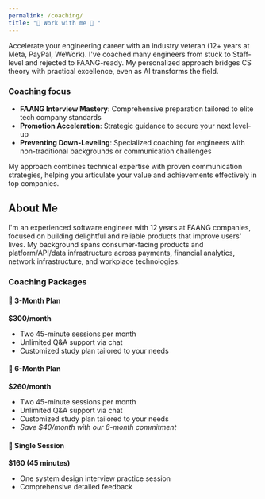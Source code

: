 ```yaml
---
permalink: /coaching/
title: "🚀 Work with me 🚀 "
---
```


Accelerate your engineering career with an industry veteran (12+ years at Meta, PayPal, WeWork). I've coached many engineers from stuck to Staff-level and rejected to FAANG-ready. My personalized approach bridges CS theory with practical excellence, even as AI transforms the field.

<!-- Cal floating-popup embed code begins -->
<script type="text/javascript">
  (function (C, A, L) { let p = function (a, ar) { a.q.push(ar); }; let d = C.document; C.Cal = C.Cal || function () { let cal = C.Cal; let ar = arguments; if (!cal.loaded) { cal.ns = {}; cal.q = cal.q || []; d.head.appendChild(d.createElement("script")).src = A; cal.loaded = true; } if (ar[0] === L) { const api = function () { p(api, arguments); }; const namespace = ar[1]; api.q = api.q || []; if(typeof namespace === "string"){cal.ns[namespace] = cal.ns[namespace] || api;p(cal.ns[namespace], ar);p(cal, ["initNamespace", namespace]);} else p(cal, ar); return;} p(cal, ar); }; })(window, "https://app.cal.com/embed/embed.js", "init");
Cal("init", "30min", {origin:"https://cal.com"});

  Cal.ns["30min"]("floatingButton", {"calLink":"avidas/30min","config":{"layout":"column_view"},"buttonText":"Book free consultation 🚀","hideButtonIcon":false,"buttonColor":"#4c974c"}); 
  Cal.ns["30min"]("ui", {"hideEventTypeDetails":false,"layout":"column_view"});
  </script>
  <!-- Cal floating-popup embed code ends -->

### Coaching focus
- **FAANG Interview Mastery**: Comprehensive preparation tailored to elite tech company standards
- **Promotion Acceleration**: Strategic guidance to secure your next level-up
- **Preventing Down-Leveling**: Specialized coaching for engineers with non-traditional backgrounds or communication challenges

My approach combines technical expertise with proven communication strategies, helping you articulate your value and achievements effectively in top companies.

## About Me
I'm an experienced software engineer with 12 years at FAANG companies, focused on building delightful and reliable products that improve users' lives. My background spans consumer-facing products and platform/API/data infrastructure across payments, financial analytics, network infrastructure, and workplace technologies.

### Coaching Packages

#### 📌 3-Month Plan
**$300/month**
- Two 45-minute sessions per month
- Unlimited Q&A support via chat
- Customized study plan tailored to your needs

#### 📌 6-Month Plan
**$260/month**
- Two 45-minute sessions per month
- Unlimited Q&A support via chat
- Customized study plan tailored to your needs
- *Save $40/month with our 6-month commitment*

#### 📌 Single Session
**$160 (45 minutes)**
- One system design interview practice session
- Comprehensive detailed feedback